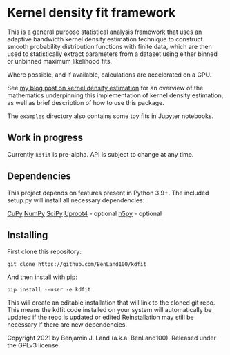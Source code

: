 # Kernel density fit framework

This is a general purpose statistical analysis framework that uses an adaptive
bandwidth kernel density estimation technique to construct smooth probability
distribution functions with finite data, which are then used to statistically
extract parameters from a dataset using either binned or unbinned maximum 
likelihood fits.

Where possible, and if available, calculations are accelerated on a GPU.

See [my blog post on kernel density estimation](https://ben.land/post/2021/04/18/kernel-density-estimation-unbinned-likelihood/)
for an overview of the mathematics underpinning this implementation of kernel
density estimation, as well as brief description of how to use this package.

The `examples` directory also contains some toy fits in Jupyter notebooks.

## Work in progress

Currently `kdfit` is pre-alpha. API is subject to change at any time.

## Dependencies

This project depends on features present in Python 3.9+. The included setup.py 
will install all necessary dependencies:

[CuPy](https://cupy.dev/)
[NumPy](https://numpy.org/)
[SciPy](https://www.scipy.org/)
[Uproot4](https://uproot.readthedocs.io/en/latest/) - optional
[h5py](https://www.h5py.org/) - optional

## Installing

First clone this repository:

`git clone https://github.com/BenLand100/kdfit`

And then install with pip:

`pip install --user -e kdfit`

This will create an editable installation that will link to the cloned git repo.
This means the kdfit code installed on your system will automatically be updated
if the repo is updated or edited Reinstallation may still be necessary if there
are new dependencies.



Copyright 2021 by Benjamin J. Land (a.k.a. BenLand100).
Released under the GPLv3 license.
